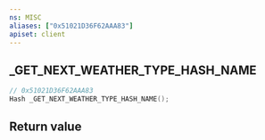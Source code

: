 ```yaml
---
ns: MISC
aliases: ["0x51021D36F62AAA83"]
apiset: client
---
```

## _GET_NEXT_WEATHER_TYPE_HASH_NAME

```c
// 0x51021D36F62AAA83
Hash _GET_NEXT_WEATHER_TYPE_HASH_NAME();
```



## Return value

